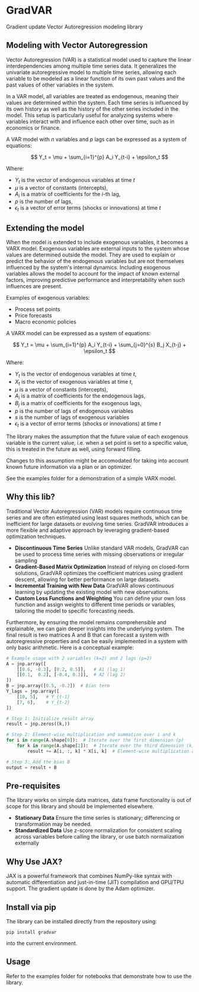 # GradVAR

Gradient update Vector Autoregression modeling library

## Modeling with Vector Autoregression

Vector Autoregression (VAR) is a statistical model used to capture the linear interdependencies among multiple time series data. It generalizes the univariate autoregressive model to multiple time series, allowing each variable to be modeled as a linear function of its own past values and the past values of other variables in the system.

In a VAR model, all variables are treated as endogenous, meaning their values are determined within the system. Each time series is influenced by its own history as well as the history of the other series included in the model. This setup is particularly useful for analyzing systems where variables interact with and influence each other over time, such as in economics or finance.

A VAR model with $n$ variables and $p$ lags can be expressed as a system of equations:

$$
Y_t = \mu + \sum_{i=1}^{p} A_i Y_{t-i} + \epsilon_t
$$

Where:
* $Y_t$ is the vector of endogenous variables at time $t$
* $\mu$ is a vector of constants (intercepts),
* $A_i$ is a matrix of coefficients for the $i$-th lag,
* $p$ is the number of lags,
* $\epsilon_t$ is a vector of error terms (shocks or innovations) at time $t$

## Extending the model

When the model is extended to include exogenous variables, it becomes a VARX model. Exogenous variables are external inputs to the system whose values are determined outside the model. They are used to explain or predict the behavior of the endogenous variables but are not themselves influenced by the system's internal dynamics. Including exogenous variables allows the model to account for the impact of known external factors, improving predictive performance and interpretability when such influences are present.

Examples of exogenous variables:

* Process set points
* Price forecasts
* Macro economic policies

A VARX model can be expressed as a system of equations:

$$
Y_t = \mu + \sum_{i=1}^{p} A_i Y_{t-i} + \sum_{j=0}^{s} B_j X_{t-j} + \epsilon_t
$$

Where:
* $Y_t$ is the vector of endogenous variables at time $t$,
* $X_t$ is the vector of exogenous variables at time $t$,
* $\mu$ is a vector of constants (intercepts),
* $A_i$ is a matrix of coefficients for the endogenous lags,
* $B_j$ is a matrix of coefficients for the exogenous lags,
* $p$ is the number of lags of endogenous variables
* $s$ is the number of lags of exogenous variables
* $\epsilon_t$ is a vector of error terms (shocks or innovations) at time $t$

The library makes the assumption that the future value of each exogenous variable is the current value, i.e. when a set point is set to a specific value, this is treated in the future as well, using forward filling.

Changes to this assumption might be accomodated for taking into account known future information via a plan or an optimizer.

See the examples folder for a demonstration of a simple VARX model.


## Why this lib?

Traditional Vector Autoregression (VAR) models require continuous time series and are often estimated using least squares methods, which can be inefficient for large datasets or evolving time series. GradVAR introduces a more flexible and adaptive approach by leveraging gradient-based optimization techniques.

* **Discontinuous Time Series** Unlike standard VAR models, GradVAR can be used to process time series with missing observations or irregular sampling
* **Gradient-Based Matrix Optimization** Instead of relying on closed-form solutions, GradVAR optimizes the coefficient matrices using gradient descent, allowing for better performance on large datasets.
* **Incremental Training with New Data** GradVAR allows continuous learning by updating the existing model with new observations.
* **Custom Loss Functions and Weighting** You can define your own loss function and assign weights to different time periods or variables, tailoring the model to specific forecasting needs.

Furthermore, by ensuring the model remains comprehensible and explainable, we can gain deeper insights into the underlying system. The final result is two matrices A and B that can forecast a system with autoregressive properties and can be easily implemented in a system with only basic arithmetic. Here is a conceptual example:

```python
# Example usage with 2 variables (k=2) and 2 lags (p=2)
A = jnp.array([
    [[0.6, -0.3], [0.2, 0.5]],   # A1 (lag 1)
    [[0.1,  0.2], [-0.4, 0.3]],  # A2 (lag 2)
])
B = jnp.array([0.5, -0.2])  # Bias term
Y_lags = jnp.array([
    [10, 5],   # Y_{t-1}
    [7, 6],    # Y_{t-2}
])

# Step 1: Initialize result array
result = jnp.zeros((k,))

# Step 2: Element-wise multiplication and summation over i and k
for i in range(A.shape[0]):  # Iterate over the first dimension (p)
    for k in range(A.shape[2]):  # Iterate over the third dimension (k)
        result += A[i, :, k] * X[i, k]  # Element-wise multiplication and accumulation

# Step 3: Add the bias B
output = result + B
```

## Pre-requisites

The library works on simple data matrices, data frame functionality is out of scope for this library and should be implemented elsewhere.

* **Stationary Data** Ensure the time series is stationary; differencing or transformation may be needed.
* **Standardized Data** Use z-score normalization for consistent scaling across variables before calling the library, or use batch normalization externally

## Why Use JAX?

JAX is a powerful framework that combines NumPy-like syntax with automatic differentiation and just-in-time (JIT) compilation and GPU/TPU support. The gradient update is done by the Adam optimizer.

## Install via pip

The library can be installed directly from the repository using:

```
pip install gradvar
```

into the current environment.

## Usage

Refer to the examples folder for notebooks that demonstrate how to use the library.
